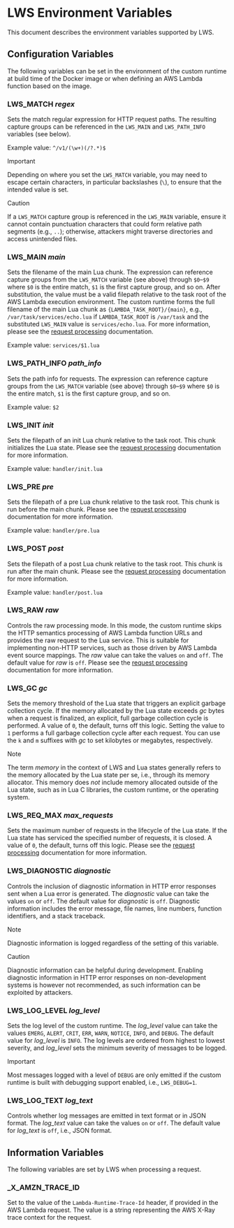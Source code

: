 # LWS Environment Variables

This document describes the environment variables supported by LWS.


## Configuration Variables

The following variables can be set in the environment of the custom runtime at build time of the
Docker image or when defining an AWS Lambda function based on the image.


### LWS_MATCH *regex*

Sets the match regular expression for HTTP request paths. The resulting capture groups can be
referenced in the `LWS_MAIN` and `LWS_PATH_INFO` variables (see below).

Example value: `^/v1/(\w+)(/?.*)$`

> [!IMPORTANT]
> Depending on where you set the `LWS_MATCH` variable, you may need to escape certain characters,
> in particular backslashes (`\`), to ensure that the intended value is set.

> [!CAUTION]
> If a `LWS_MATCH` capture group is referenced in the `LWS_MAIN` variable, ensure it cannot contain
> punctuation characters that could form relative path segments (e.g., `..`); otherwise, attackers
> might traverse directories and access unintended files.


### LWS_MAIN *main*

Sets the filename of the main Lua chunk. The expression can reference capture groups from the
`LWS_MATCH` variable (see above) through `$0`–`$9` where `$0` is the entire match, `$1` is the
first capture group, and so on. After substitution, the value must be a valid filepath relative to
the task root of the AWS Lambda execution environment. The custom runtime forms the full filename
of the main Lua chunk as `{LAMBDA_TASK_ROOT}/{main}`, e.g., `/var/task/services/echo.lua` if
`LAMBDA_TASK_ROOT` is `/var/task` and the substituted `LWS_MAIN` value is `services/echo.lua`. For
more information, please see the [request processing](RequestProcessing.md) documentation.

Example value: `services/$1.lua`


### LWS_PATH_INFO *path_info*

Sets the path info for requests. The expression can reference capture groups from the `LWS_MATCH`
variable (see above) through `$0`–`$9` where `$0` is the entire match, `$1` is the first capture
group, and so on.

Example value: `$2`


### LWS_INIT *init*

Sets the filepath of an init Lua chunk relative to the task root. This chunk initializes the Lua
state. Please see the [request processing](RequestProcessing.md) documentation for more
information.

Example value: `handler/init.lua`


### LWS_PRE *pre*

Sets the filepath of a pre Lua chunk relative to the task root. This chunk is run before the main
chunk. Please see the [request processing](RequestProcessing.md) documentation for more
information.

Example value: `handler/pre.lua`


### LWS_POST *post*

Sets the filepath of a post Lua chunk relative to the task root. This chunk is run after the main
chunk. Please see the [request processing](RequestProcessing.md) documentation for more
information.

Example value: `handler/post.lua`


### LWS_RAW *raw*

Controls the raw processing mode. In this mode, the custom runtime skips the HTTP semantics
processing of AWS Lambda function URLs and provides the raw request to the Lua service. This is
suitable for implementing non-HTTP services, such as those driven by AWS Lambda event source
mappings. The *raw* value can take the values `on` and `off`. The default value for *raw* is `off`.
Please see the [request processing](RequestProcessing.md) documentation for more information.


### LWS_GC *gc*

Sets the memory threshold of the Lua state that triggers an explicit garbage collection cycle. If
the memory allocated by the Lua state exceeds *gc* bytes when a request is finalized, an explicit,
full garbage collection cycle is performed. A value of `0`, the default, turns off this logic.
Setting the value to `1` performs a full garbage collection cycle after each request. You can use
the `k` and `m` suffixes with *gc* to set kilobytes or megabytes, respectively.

> [!NOTE]
> The term *memory* in the context of LWS and Lua states generally refers to the memory allocated
> by the Lua state per se, i.e., through its memory allocator. This memory does *not* include
> memory allocated outside of the Lua state, such as in Lua C libraries, the custom runtime, or the
> operating system.


### LWS_REQ_MAX *max_requests*

Sets the maximum number of requests in the lifecycle of the Lua state. If the Lua state has
serviced the specified number of requests, it is closed. A value of `0`, the default, turns off
this logic. Please see the [request processing](RequestProcessing.md) documentation for more
information.


### LWS_DIAGNOSTIC *diagnostic*

Controls the inclusion of diagnostic information in HTTP error responses sent when a Lua error is
generated. The *diagnostic* value can take the values `on` or `off`. The default value for
*diagnostic* is `off`. Diagnostic information includes the error message, file names, line
numbers, function identifiers, and a stack traceback.

> [!NOTE]
> Diagnostic information is logged regardless of the setting of this variable.

> [!CAUTION]
> Diagnostic information can be helpful during development. Enabling diagnostic information in HTTP
> error responses on non-development systems is however not recommended, as such information can be
> exploited by attackers.


### LWS_LOG_LEVEL *log_level*

Sets the log level of the custom runtime. The *log_level* value can take the values `EMERG`,
`ALERT`, `CRIT`, `ERR`, `WARN`, `NOTICE`, `INFO`, and `DEBUG`. The default value for *log_level*
is `INFO`. The log levels are ordered from highest to lowest severity, and *log_level* sets the
minimum severity of messages to be logged.

> [!IMPORTANT]
> Most messages logged with a level of `DEBUG` are only emitted if the custom runtime is built with
> debugging support enabled, i.e., `LWS_DEBUG=1`.


### LWS_LOG_TEXT *log_text*

Controls whether log messages are emitted in text format or in JSON format. The *log_text* value
can take the values `on` or `off`. The default value for *log_text* is `off`, i.e., JSON format.


## Information Variables

The following variables are set by LWS when processing a request.


### _X_AMZN_TRACE_ID

Set to the value of the `Lambda-Runtime-Trace-Id` header, if provided in the AWS Lambda request.
The value is a string representing the AWS X-Ray trace context for the request.
